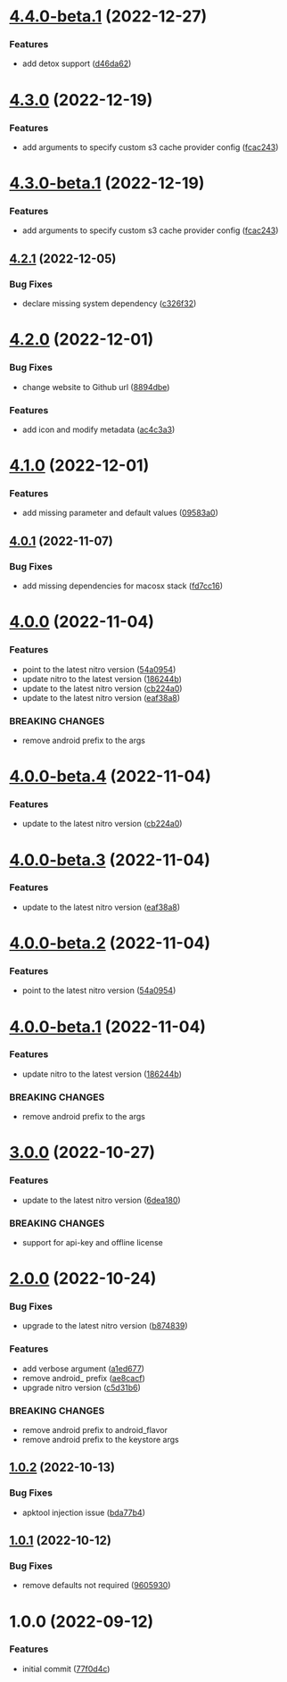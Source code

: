 # [4.4.0-beta.1](https://github.com/nitro-build/bitrise-step-nitro-android/compare/4.3.0...4.4.0-beta.1) (2022-12-27)


### Features

* add detox support ([d46da62](https://github.com/nitro-build/bitrise-step-nitro-android/commit/d46da6275f7d45731bc46ff0b0e5e5c0c0c0a925))

# [4.3.0](https://github.com/nitro-build/bitrise-step-nitro-android/compare/4.2.1...4.3.0) (2022-12-19)


### Features

* add arguments to specify custom s3 cache provider config ([fcac243](https://github.com/nitro-build/bitrise-step-nitro-android/commit/fcac243efc44f1f2a15acff2019d091d36add1ec))

# [4.3.0-beta.1](https://github.com/nitro-build/bitrise-step-nitro-android/compare/4.2.1...4.3.0-beta.1) (2022-12-19)


### Features

* add arguments to specify custom s3 cache provider config ([fcac243](https://github.com/nitro-build/bitrise-step-nitro-android/commit/fcac243efc44f1f2a15acff2019d091d36add1ec))

## [4.2.1](https://github.com/nitro-build/bitrise-step-nitro-android/compare/4.2.0...4.2.1) (2022-12-05)


### Bug Fixes

* declare missing system dependency ([c326f32](https://github.com/nitro-build/bitrise-step-nitro-android/commit/c326f323f0b624f250ec8874448a61243ffeff8d))

# [4.2.0](https://github.com/nitro-build/bitrise-step-nitro-android/compare/4.1.0...4.2.0) (2022-12-01)


### Bug Fixes

* change website to Github url ([8894dbe](https://github.com/nitro-build/bitrise-step-nitro-android/commit/8894dbe4ad04698d491dfb9b710895a264ea5c42))


### Features

* add icon and modify metadata ([ac4c3a3](https://github.com/nitro-build/bitrise-step-nitro-android/commit/ac4c3a3a46caeb278e948dc128981ce7eeacfab2))

# [4.1.0](https://github.com/nitro-build/bitrise-step-nitro-android/compare/4.0.1...4.1.0) (2022-12-01)


### Features

* add missing parameter and default values  ([09583a0](https://github.com/nitro-build/bitrise-step-nitro-android/commit/09583a0f77bf7f78b9ec01eef1aa66d30d020e3e))

## [4.0.1](https://github.com/nitro-build/bitrise-step-nitro-android/compare/4.0.0...4.0.1) (2022-11-07)


### Bug Fixes

* add missing dependencies for macosx stack ([fd7cc16](https://github.com/nitro-build/bitrise-step-nitro-android/commit/fd7cc16d899d9b0da29d4c0f07fb14bcbbd63c53))

# [4.0.0](https://github.com/nitro-build/bitrise-step-nitro-android/compare/3.0.0...4.0.0) (2022-11-04)


### Features

* point to the latest nitro version ([54a0954](https://github.com/nitro-build/bitrise-step-nitro-android/commit/54a0954c53cb239fd96748ae718d9da644d3652f))
* update nitro to the latest version ([186244b](https://github.com/nitro-build/bitrise-step-nitro-android/commit/186244b214c07674008d76346a8c8cdb5f668b43))
* update to the latest nitro version ([cb224a0](https://github.com/nitro-build/bitrise-step-nitro-android/commit/cb224a0f678ede68f9e76214c16670c1ead76add))
* update to the latest nitro version ([eaf38a8](https://github.com/nitro-build/bitrise-step-nitro-android/commit/eaf38a8e36d52cf7e0b2ad0f37685edc6e81bfed))


### BREAKING CHANGES

* remove android prefix to the args

# [4.0.0-beta.4](https://github.com/nitro-build/bitrise-step-nitro-android/compare/4.0.0-beta.3...4.0.0-beta.4) (2022-11-04)


### Features

* update to the latest nitro version ([cb224a0](https://github.com/nitro-build/bitrise-step-nitro-android/commit/cb224a0f678ede68f9e76214c16670c1ead76add))

# [4.0.0-beta.3](https://github.com/nitro-build/bitrise-step-nitro-android/compare/4.0.0-beta.2...4.0.0-beta.3) (2022-11-04)


### Features

* update to the latest nitro version ([eaf38a8](https://github.com/nitro-build/bitrise-step-nitro-android/commit/eaf38a8e36d52cf7e0b2ad0f37685edc6e81bfed))

# [4.0.0-beta.2](https://github.com/nitro-build/bitrise-step-nitro-android/compare/4.0.0-beta.1...4.0.0-beta.2) (2022-11-04)


### Features

* point to the latest nitro version ([54a0954](https://github.com/nitro-build/bitrise-step-nitro-android/commit/54a0954c53cb239fd96748ae718d9da644d3652f))

# [4.0.0-beta.1](https://github.com/nitro-build/bitrise-step-nitro-android/compare/3.0.0...4.0.0-beta.1) (2022-11-04)


### Features

* update nitro to the latest version ([186244b](https://github.com/nitro-build/bitrise-step-nitro-android/commit/186244b214c07674008d76346a8c8cdb5f668b43))


### BREAKING CHANGES

* remove android prefix to the args

# [3.0.0](https://github.com/nitro-build/bitrise-step-nitro-android/compare/2.0.0...3.0.0) (2022-10-27)


### Features

* update to the latest nitro version ([6dea180](https://github.com/nitro-build/bitrise-step-nitro-android/commit/6dea180534db07e18339a550102f742dccd1a1d9))


### BREAKING CHANGES

* support for api-key and offline license

# [2.0.0](https://github.com/nitro-build/bitrise-step-nitro-android/compare/1.0.2...2.0.0) (2022-10-24)


### Bug Fixes

* upgrade to the latest nitro version ([b874839](https://github.com/nitro-build/bitrise-step-nitro-android/commit/b8748392f68d0feba05a21b24ed510a8e2929545))


### Features

* add verbose argument ([a1ed677](https://github.com/nitro-build/bitrise-step-nitro-android/commit/a1ed677c1b3f11a14aab7cabab01899f041d8d8e))
* remove android_ prefix ([ae8cacf](https://github.com/nitro-build/bitrise-step-nitro-android/commit/ae8cacffeeb65c0fa8f4465d56d78f98d5b6499c))
* upgrade nitro version ([c5d31b6](https://github.com/nitro-build/bitrise-step-nitro-android/commit/c5d31b61c23a4574ec8b5f5048ac8f9cc6df5721))


### BREAKING CHANGES

* remove android prefix to android_flavor
* remove android prefix to the keystore args

## [1.0.2](https://github.com/nitro-build/bitrise-step-nitro-android/compare/1.0.1...1.0.2) (2022-10-13)


### Bug Fixes

* apktool injection issue ([bda77b4](https://github.com/nitro-build/bitrise-step-nitro-android/commit/bda77b49e49c8844f5f4c774dcc6e0355747d216))

## [1.0.1](https://github.com/nitro-build/bitrise-step-nitro-android/compare/1.0.0...1.0.1) (2022-10-12)


### Bug Fixes

* remove defaults not required ([9605930](https://github.com/nitro-build/bitrise-step-nitro-android/commit/9605930c652b1e7fad5213e1feb488ad65e6011d))

# 1.0.0 (2022-09-12)


### Features

* initial commit ([77f0d4c](https://github.com/nitro-build/bitrise-step-nitro-android/commit/77f0d4c1301cd218a239529e718d3afa614bb00d))
